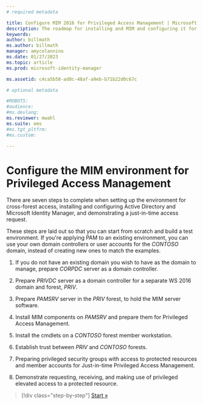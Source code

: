 ```yaml
---
# required metadata

title: Configure MIM 2016 for Privileged Access Management | Microsoft Docs
description: The roadmap for installing and MIM and configuring it for Privileged Access Management.
keywords:
author: billmath
ms.author: billmath
manager: amycolannino
ms.date: 01/27/2023
ms.topic: article
ms.prod: microsoft-identity-manager

ms.assetid: c4ca5b58-ad0c-48af-a9eb-b71b22d0c67c

# optional metadata

#ROBOTS:
#audience:
#ms.devlang:
ms.reviewer: mwahl
ms.suite: ems
#ms.tgt_pltfrm:
#ms.custom:

---
```

# Configure the MIM environment for Privileged Access Management

There are seven steps to complete when setting up the environment for cross-forest access, installing and configuring Active Directory and Microsoft Identity Manager, and demonstrating a just-in-time access request.

These steps are laid out so that you can start from scratch and build a test environment. If you're applying PAM to an existing environment, you can use your own domain controllers or user accounts for the *CONTOSO* domain, instead of creating new ones to match the examples.

1. If you do not have an existing domain you wish to have as the domain to manage, prepare *CORPDC* server as a domain controller.

2. Prepare *PRIVDC* server as a domain controller for a separate WS 2016 domain and forest, *PRIV*.

3.  Prepare *PAMSRV* server in the *PRIV* forest, to hold the MIM server software.

4.  Install MIM components on *PAMSRV* and prepare them for Privileged Access Management.

5.  Install the cmdlets on a *CONTOSO* forest member workstation.

6.  Establish trust between *PRIV* and *CONTOSO* forests.

7.  Preparing privileged security groups with access to protected resources and member accounts for Just-in-time Privileged Access Management.

8.  Demonstrate requesting, receiving, and making use of privileged elevated access to a protected resource.

> [!div class="step-by-step"]
> [Start »](step-1-prepare-corp-domain.md)
